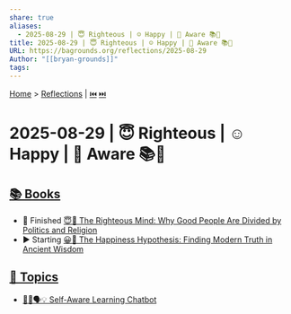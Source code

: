 ```yaml
---
share: true
aliases:
  - 2025-08-29 | 😇 Righteous | ☺️ Happy | 👀 Aware 📚🌌
title: 2025-08-29 | 😇 Righteous | ☺️ Happy | 👀 Aware 📚🌌
URL: https://bagrounds.org/reflections/2025-08-29
Author: "[[bryan-grounds]]"
tags:
---
```

[Home](../index.md) > [Reflections](./index.md) | [⏮️](./2025-08-28.md) [⏭️](./2025-08-30.md)  
# 2025-08-29 | 😇 Righteous | ☺️ Happy | 👀 Aware 📚🌌  
## [📚 Books](../books/index.md)  
- 🏁 Finished [😇🧠 The Righteous Mind: Why Good People Are Divided by Politics and Religion](../books/the-righteous-mind.md)  
- ▶️ Starting [😀📜 The Happiness Hypothesis: Finding Modern Truth in Ancient Wisdom](../books/the-happiness-hypothesis-finding-modern-truth-in-ancient-wisdom.md)  
  
## [🌌 Topics](../topics/index.md)  
- [🧠🤖🗣️💡 Self-Aware Learning Chatbot](../topics/self-aware-learning-chatbot.md)